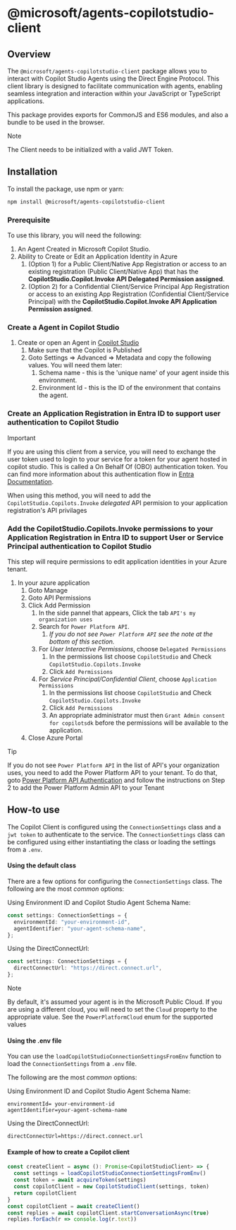 # @microsoft/agents-copilotstudio-client

## Overview

The `@microsoft/agents-copilotstudio-client` package allows you to interact with Copilot Studio Agents using the Direct Engine Protocol. This client library is designed to facilitate communication with agents, enabling seamless integration and interaction within your JavaScript or TypeScript applications.

This package provides exports for CommonJS and ES6 modules, and also a bundle to be used in the browser.

> [!NOTE]
> The Client needs to be initialized with a valid JWT Token.

## Installation

To install the package, use npm or yarn:

```sh
npm install @microsoft/agents-copilotstudio-client
```

### Prerequisite

To use this library, you will need the following:

1.  An Agent Created in Microsoft Copilot Studio.
1.  Ability to Create or Edit an Application Identity in Azure
    1. (Option 1) for a Public Client/Native App Registration or access to an existing registration (Public Client/Native App) that has the **CopilotStudio.Copilot.Invoke API Delegated Permission assigned**.
    1. (Option 2) for a Confidential Client/Service Principal App Registration or access to an existing App Registration (Confidential Client/Service Principal) with the **CopilotStudio.Copilot.Invoke API Application Permission assigned**.

### Create a Agent in Copilot Studio

1.  Create or open an Agent in [Copilot Studio](https://copilotstudio.microsoft.com)
    1.  Make sure that the Copilot is Published
    1.  Goto Settings => Advanced => Metadata and copy the following values. You will need them later:
        1.  Schema name - this is the 'unique name' of your agent inside this environment.
        1.  Environment Id - this is the ID of the environment that contains the agent.

### Create an Application Registration in Entra ID to support user authentication to Copilot Studio

> [!IMPORTANT]
> If you are using this client from a service, you will need to exchange the user token used to login to your service for a token for your agent hosted in copilot studio. This is called a On Behalf Of (OBO) authentication token. You can find more information about this authentication flow in [Entra Documentation](https://learn.microsoft.com/entra/msal/dotnet/acquiring-tokens/web-apps-apis/on-behalf-of-flow).
>
> When using this method, you will need to add the `CopilotStudio.Copilots.Invoke` _delegated_ API permision to your application registration's API privilages

### Add the CopilotStudio.Copilots.Invoke permissions to your Application Registration in Entra ID to support User or Service Principal authentication to Copilot Studio

This step will require permissions to edit application identities in your Azure tenant.

1.  In your azure application
    1.  Goto Manage
    1.  Goto API Permissions
    1.  Click Add Permission
        1.  In the side pannel that appears, Click the tab `API's my organization uses`
        1.  Search for `Power Platform API`.
            1.  _If you do not see `Power Platform API` see the note at the bottom of this section._
        1.  For _User Interactive Permissions_, choose `Delegated Permissions`
            1. In the permissions list choose `CopilotStudio` and Check `CopilotStudio.Copilots.Invoke`
            1. Click `Add Permissions`
        1.  For _Service Principal/Confidential Client_, choose `Application Permissions`
            1. In the permissions list choose `CopilotStudio` and Check `CopilotStudio.Copilots.Invoke`
            1. Click `Add Permissions`
            1. An appropriate administrator must then `Grant Admin consent for copilotsdk` before the permissions will be available to the application.
    1.  Close Azure Portal

> [!TIP]
> If you do not see `Power Platform API` in the list of API's your organization uses, you need to add the Power Platform API to your tenant. To do that, goto [Power Platform API Authentication](https://learn.microsoft.com/power-platform/admin/programmability-authentication-v2#step-2-configure-api-permissions) and follow the instructions on Step 2 to add the Power Platform Admin API to your Tenant

## How-to use

The Copilot Client is configured using the `ConnectionSettings` class and a `jwt token` to authenticate to the service.
The `ConnectionSettings` class can be configured using either instantiating the class or loading the settings from a `.env`.

#### Using the default class

There are a few options for configuring the `ConnectionSettings` class. The following are the most _common_ options:

Using Environment ID and Copilot Studio Agent Schema Name:

```ts
const settings: ConnectionSettings = {
  environmentId: "your-environment-id",
  agentIdentifier: "your-agent-schema-name",
};
```

Using the DirectConnectUrl:

```ts
const settings: ConnectionSettings = {
  directConnectUrl: "https://direct.connect.url",
};
```

> [!NOTE]
> By default, it's assumed your agent is in the Microsoft Public Cloud. If you are using a different cloud, you will need to set the `Cloud` property to the appropriate value. See the `PowerPlatformCloud` enum for the supported values

#### Using the .env file

You can use the `loadCopilotStudioConnectionSettingsFromEnv` function to load the `ConnectionSettings` from a `.env` file.

The following are the most _common_ options:

Using Environment ID and Copilot Studio Agent Schema Name:

```env
environmentId= your-environment-id
agentIdentifier=your-agent-schema-name
```

Using the DirectConnectUrl:

```env
directConnectUrl=https://direct.connect.url
```

#### Example of how to create a Copilot client

```ts
const createClient = async (): Promise<CopilotStudioClient> => {
  const settings = loadCopilotStudioConnectionSettingsFromEnv()
  const token = await acquireToken(settings)
  const copilotClient = new CopilotStudioClient(settings, token)
  return copilotClient
}
const copilotClient = await createClient()
const replies = await copilotClient.startConversationAsync(true)
replies.forEach(r => console.log(r.text))
```